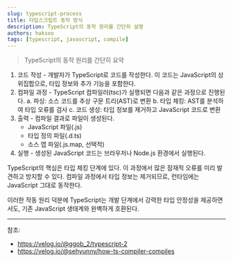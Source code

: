 ```yaml
---
slug: typescript-process
title: 타입스크립트 동작 방식
description: TypeScript의 동작 원리를 간단히 설명
authors: haksoo
tags: [typescript, javascript, compile]
---
```


> TypeScript의 동작 원리를 간단히 요약

1. 코드 작성 - 개발자가 TypeScript로 코드를 작성한다. 이 코드는 JavaScript의 상위집합으로, 타입 정보와 추가 기능을 포함한다.
2. 컴파일 과정 - TypeScript 컴파일러(tsc)가 실행되면 다음과 같은 과정으로 진행된다.
   a. 파싱: 소스 코드를 추상 구문 트리(AST)로 변환
   b. 타입 체킹: AST를 분석하여 타입 오류를 검사
   c. 코드 생성: 타입 정보를 제거하고 JavaScript 코드로 변환
3. 출력 - 컴파일 결과로 파일이 생성된다.
   - JavaScript 파일(.js)
   - 타입 정의 파일(.d.ts)
   - 소스 맵 파일(.js.map, 선택적)
4. 실행 - 생성된 JavaScript 코드는 브라우저나 Node.js 환경에서 실행된다.

TypeScript의 핵심은 타입 체킹 단계에 있다. 이 과정에서 많은 잠재적 오류를 미리 발견하고 방지할 수 있다. 컴파일 과정에서 타입 정보는 제거되므로, 런타임에는 JavaScript 그대로 동작한다.

이러한 작동 원리 덕분에 TypeScript는 개발 단계에서 강력한 타입 안정성을 제공하면서도, 기존 JavaScript 생태계와 완벽하게 호환된다.

---

참조:

- https://velog.io/@ggob_2/typescript-2
- https://velog.io/@sehyunny/how-ts-compiler-compiles
